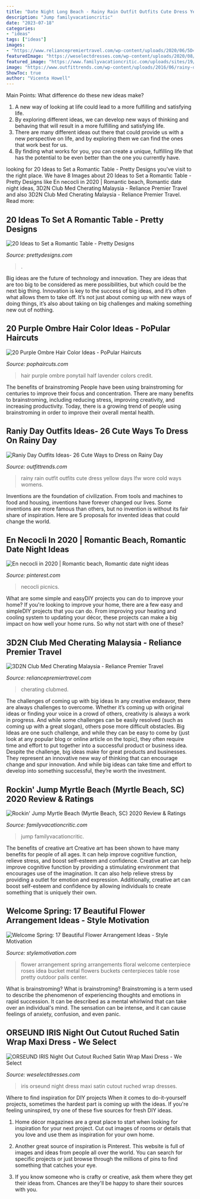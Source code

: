```yaml
---
title: "Date Night Long Beach - Rainy Rain Outfit Outfits Cute Dress Yellow Days Lfw Wore Cold Ways Womens"
description: "Jump familyvacationcritic"
date: "2023-07-18"
categories:
- "ideas"
tags: ["ideas"]
images:
- "https://www.reliancepremiertravel.com/wp-content/uploads/2020/06/5D4NKualaLumpurCheratingTerengganu-hero.jpg"
featuredImage: "https://weselectdresses.com/wp-content/uploads/2020/08/ORSEUND-IRIS-Night-Out-Cutout-Ruched-Satin-Wrap-Maxi-Dress-1-scaled.jpg"
featured_image: "https://www.familyvacationcritic.com/uploads/sites/19/2019/08/RockinJumpMyrtleBeach.jpg"
image: "https://www.outfittrends.com/wp-content/uploads/2016/06/rainy-day-3.jpg"
ShowToc: true
author: "Vicenta Howell"
---
```



Main Points: What difference do these new ideas make?
1. A new way of looking at life could lead to a more fulfilling and satisfying life.
2. By exploring different ideas, we can develop new ways of thinking and behaving that will result in a more fulfilling and satisfying life.
3. There are many different ideas out there that could provide us with a new perspective on life, and by exploring them we can find the ones that work best for us.
4. By finding what works for you, you can create a unique, fulfilling life that has the potential to be even better than the one you currently have.

	

		
looking for 20 Ideas to Set a Romantic Table - Pretty Designs you've visit to the right place. We have 8 Images about 20 Ideas to Set a Romantic Table - Pretty Designs like En necocli in 2020 | Romantic beach, Romantic date night ideas, 3D2N Club Med Cherating Malaysia - Reliance Premier Travel and also 3D2N Club Med Cherating Malaysia - Reliance Premier Travel. Read more:
		
    
## 20 Ideas To Set A Romantic Table - Pretty Designs

<img loading=lazy src="https://www.prettydesigns.com/wp-content/uploads/2015/08/20-ideas-to-set-a-romantic-table9.jpg" onerror="this.onerror=null;this.src='https://tse2.mm.bing.net/th?id=OIP.hjmcmInPwEaWqSxDxlyyHAAAAA&amp;pid=15.1';" alt="20 Ideas to Set a Romantic Table - Pretty Designs">

_Source: prettydesigns.com_

>. 

	

Big ideas are the future of technology and innovation. They are ideas that are too big to be considered as mere possibilities, but which could be the next big thing. Innovation is key to the success of big ideas, and it’s often what allows them to take off. It’s not just about coming up with new ways of doing things, it’s also about taking on big challenges and making something new out of nothing.

    
## 20 Purple Ombre Hair Color Ideas - PoPular Haircuts

<img loading=lazy src="http://pophaircuts.com/images/2016/04/Fashion-colors-with-Long-Hair-Half-ponytail.jpg" onerror="this.onerror=null;this.src='https://tse1.mm.bing.net/th?id=OIP.WZy_2hpjXTdEHo6YjSoBrwHaKs&amp;pid=15.1';" alt="20 Purple Ombre Hair Color Ideas - PoPular Haircuts">

_Source: pophaircuts.com_

>hair purple ombre ponytail half lavender colors credit. 

	

The benefits of brainstroming
People have been using brainstroming for centuries to improve their focus and concentration. There are many benefits to brainstroming, including reducing stress, improving creativity, and increasing productivity. Today, there is a growing trend of people using brainstroming in order to improve their overall mental health.

    
## Raniy Day Outfits Ideas- 26 Cute Ways To Dress On Rainy Day

<img loading=lazy src="https://www.outfittrends.com/wp-content/uploads/2016/06/rainy-day-3.jpg" onerror="this.onerror=null;this.src='https://tse2.mm.bing.net/th?id=OIP._d6yCA8WLnKS3WlygJTGQwHaLH&amp;pid=15.1';" alt="Raniy Day Outfits Ideas- 26 Cute Ways to Dress on Rainy Day">

_Source: outfittrends.com_

>rainy rain outfit outfits cute dress yellow days lfw wore cold ways womens. 

	

Inventions are the foundation of civilization. From tools and machines to food and housing, inventions have forever changed our lives. Some inventions are more famous than others, but no invention is without its fair share of inspiration. Here are 5 proposals for invented ideas that could change the world.

    
## En Necocli In 2020 | Romantic Beach, Romantic Date Night Ideas

<img loading=lazy src="https://i.pinimg.com/736x/cc/2f/04/cc2f04fe6b3f838dd9efa32386b8e337.jpg" onerror="this.onerror=null;this.src='https://tse4.mm.bing.net/th?id=OIP.BmgGuxq9BvCYtphpmpyMgAHaK_&amp;pid=15.1';" alt="En necocli in 2020 | Romantic beach, Romantic date night ideas">

_Source: pinterest.com_

>necocli picnics. 

	

What are some simple and easyDIY projects you can do to improve your home?
If you're looking to improve your home, there are a few easy and simpleDIY projects that you can do. From improving your heating and cooling system to updating your décor, these projects can make a big impact on how well your home runs. So why not start with one of these?

    
## 3D2N Club Med Cherating Malaysia - Reliance Premier Travel

<img loading=lazy src="https://www.reliancepremiertravel.com/wp-content/uploads/2020/06/5D4NKualaLumpurCheratingTerengganu-hero.jpg" onerror="this.onerror=null;this.src='https://tse1.mm.bing.net/th?id=OIP.XTD1TbsujyP_6ay-u2aEfwHaEy&amp;pid=15.1';" alt="3D2N Club Med Cherating Malaysia - Reliance Premier Travel">

_Source: reliancepremiertravel.com_

>cherating clubmed. 

	

The challenges of coming up with big ideas
In any creative endeavor, there are always challenges to overcome. Whether it’s coming up with original ideas or finding your voice in a crowd of others, creativity is always a work in progress. And while some challenges can be easily resolved (such as coming up with a great slogan), others pose more difficult obstacles. Big Ideas are one such challenge, and while they can be easy to come by (just look at any popular blog or online article on the topic), they often require time and effort to put together into a successful product or business idea.
Despite the challenge, big ideas make for great products and businesses. They represent an innovative new way of thinking that can encourage change and spur innovation. And while big ideas can take time and effort to develop into something successful, they’re worth the investment.

    
## Rockin&#039; Jump Myrtle Beach (Myrtle Beach, SC) 2020 Review &amp; Ratings

<img loading=lazy src="https://www.familyvacationcritic.com/uploads/sites/19/2019/08/RockinJumpMyrtleBeach.jpg" onerror="this.onerror=null;this.src='https://tse1.mm.bing.net/th?id=OIP.nY7OOAFb9UETXtYrDLShAwHaDt&amp;pid=15.1';" alt="Rockin&#039; Jump Myrtle Beach (Myrtle Beach, SC) 2020 Review &amp; Ratings">

_Source: familyvacationcritic.com_

>jump familyvacationcritic. 

	

The benefits of creative art
Creative art has been shown to have many benefits for people of all ages. It can help improve cognitive function, relieve stress, and boost self-esteem and confidence.
Creative art can help improve cognitive function by providing a stimulating environment that encourages use of the imagination. It can also help relieve stress by providing a outlet for emotion and expression. Additionally, creative art can boost self-esteem and confidence by allowing individuals to create something that is uniquely their own.

    
## Welcome Spring: 17 Beautiful Flower Arrangement Ideas - Style Motivation

<img loading=lazy src="https://cdn.homebnc.com/homeimg/2017/02/31-flower-arrangement-ideas-homebnc.jpg" onerror="this.onerror=null;this.src='https://tse2.mm.bing.net/th?id=OIP.FRvOaroGHtiGVmlYLJi4kQHaLG&amp;pid=15.1';" alt="Welcome Spring: 17 Beautiful Flower Arrangement Ideas - Style Motivation">

_Source: stylemotivation.com_

>flower arrangement spring arrangements floral welcome centerpiece roses idea bucket metal flowers buckets centerpieces table rose pretty outdoor pails center. 

	

What is brainstroming?
What is brainstroming? Brainstroming is a term used to describe the phenomenon of experiencing thoughts and emotions in rapid succession. It can be described as a mental whirlwind that can take over an individual's mind. The sensation can be intense, and it can cause feelings of anxiety, confusion, and even panic.

    
## ORSEUND IRIS Night Out Cutout Ruched Satin Wrap Maxi Dress - We Select

<img loading=lazy src="https://weselectdresses.com/wp-content/uploads/2020/08/ORSEUND-IRIS-Night-Out-Cutout-Ruched-Satin-Wrap-Maxi-Dress-1-scaled.jpg" onerror="this.onerror=null;this.src='https://tse2.mm.bing.net/th?id=OIP.yguR4ueKN9J6O5YJ2W0gigHaLG&amp;pid=15.1';" alt="ORSEUND IRIS Night Out Cutout Ruched Satin Wrap Maxi Dress - We Select">

_Source: weselectdresses.com_

>iris orseund night dress maxi satin cutout ruched wrap dresses. 

	

Where to find inspiration for DIY projects
When it comes to do-it-yourself projects, sometimes the hardest part is coming up with the ideas. If you're feeling uninspired, try one of these five sources for fresh DIY ideas.
1. Home décor magazines are a great place to start when looking for inspiration for your next project. Cut out images of rooms or details that you love and use them as inspiration for your own home.

2. Another great source of inspiration is Pinterest. This website is full of images and ideas from people all over the world. You can search for specific projects or just browse through the millions of pins to find something that catches your eye.

3. If you know someone who is crafty or creative, ask them where they get their ideas from. Chances are they'll be happy to share their sources with you.


